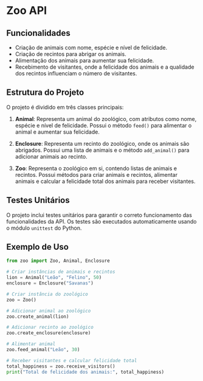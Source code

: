 # Zoo API

## Funcionalidades

- Criação de animais com nome, espécie e nível de felicidade.
- Criação de recintos para abrigar os animais.
- Alimentação dos animais para aumentar sua felicidade.
- Recebimento de visitantes, onde a felicidade dos animais e a qualidade dos recintos influenciam o número de visitantes.

## Estrutura do Projeto

O projeto é dividido em três classes principais:

1. **Animal**: Representa um animal do zoológico, com atributos como nome, espécie e nível de felicidade. Possui o método `feed()` para alimentar o animal e aumentar sua felicidade.

2. **Enclosure**: Representa um recinto do zoológico, onde os animais são abrigados. Possui uma lista de animais e o método `add_animal()` para adicionar animais ao recinto.

3. **Zoo**: Representa o zoológico em si, contendo listas de animais e recintos. Possui métodos para criar animais e recintos, alimentar animais e calcular a felicidade total dos animais para receber visitantes.

## Testes Unitários

O projeto inclui testes unitários para garantir o correto funcionamento das funcionalidades da API. Os testes são executados automaticamente usando o módulo `unittest` do Python.

## Exemplo de Uso

```python
from zoo import Zoo, Animal, Enclosure

# Criar instâncias de animais e recintos
lion = Animal("Leão", "Felino", 50)
enclosure = Enclosure("Savanas")

# Criar instância do zoológico
zoo = Zoo()

# Adicionar animal ao zoológico
zoo.create_animal(lion)

# Adicionar recinto ao zoológico
zoo.create_enclosure(enclosure)

# Alimentar animal
zoo.feed_animal("Leão", 30)

# Receber visitantes e calcular felicidade total
total_happiness = zoo.receive_visitors()
print("Total de felicidade dos animais:", total_happiness)
```